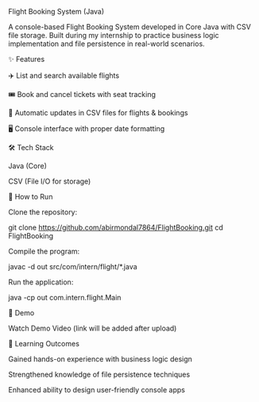 Flight Booking System (Java)

A console-based Flight Booking System developed in Core Java with CSV file storage.
Built during my internship to practice business logic implementation and file persistence in real-world scenarios.

✨ Features

✈️ List and search available flights

🎟 Book and cancel tickets with seat tracking

📂 Automatic updates in CSV files for flights & bookings

🖥 Console interface with proper date formatting

🛠 Tech Stack

Java (Core)

CSV (File I/O for storage)

🚀 How to Run

Clone the repository:

git clone https://github.com/abirmondal7864/FlightBooking.git
cd FlightBooking


Compile the program:

javac -d out src/com/intern/flight/*.java


Run the application:

java -cp out com.intern.flight.Main

🎥 Demo

Watch Demo Video
 (link will be added after upload)

📌 Learning Outcomes

Gained hands-on experience with business logic design

Strengthened knowledge of file persistence techniques

Enhanced ability to design user-friendly console apps

